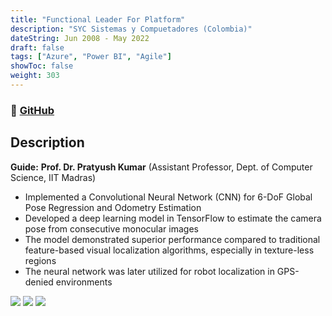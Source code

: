 ```yaml
---
title: "Functional Leader For Platform"
description: "SYC Sistemas y Compuetadores (Colombia)"
dateString: Jun 2008 - May 2022
draft: false
tags: ["Azure", "Power BI", "Agile"]
showToc: false
weight: 303
--- 
```

### 🔗 [GitHub](https://github.com/arkalim/Tensorflow/tree/master/VLocNet)

## Description
**Guide:** **Prof. Dr. Pratyush Kumar** (Assistant Professor, Dept. of Computer Science, IIT Madras)

- Implemented a Convolutional Neural Network (CNN) for 6-DoF Global Pose Regression and Odometry Estimation
- Developed a deep learning model in TensorFlow to estimate the camera pose from consecutive monocular images
- The model demonstrated superior performance compared to traditional feature-based visual localization algorithms, especially in texture-less regions
- The neural network was later utilized for robot localization in GPS-denied environments

![](/experience/iit-madras/img1.jpeg)
![](/experience/iit-madras/img2.jpeg)
![](/experience/iit-madras/img3.jpeg)
